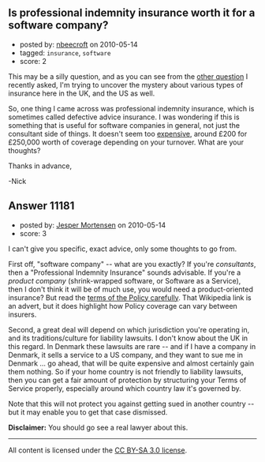 ## Is professional indemnity insurance worth it for a software company?

- posted by: [nbeecroft](https://stackexchange.com/users/-1/1453-nbeecroft) on 2010-05-14
- tagged: `insurance`, `software`
- score: 2

This may be a silly question, and as you can see from the [other question][1] I recently asked, I'm trying to uncover the mystery about various types of insurance here in the UK, and the US as well. 

So, one thing I came across was professional indemnity insurance, which is sometimes called defective advice insurance. I was wondering if this is something that is useful for software companies in general, not just the consultant side of things. It doesn't seem too [expensive][2], around £200 for £250,000 worth of coverage depending on your turnover. What are your thoughts? 

Thanks in advance,

-Nick 

 


  [1]: http://answers.onstartups.com/questions/11135/is-employers-liability-insurance-necessary-to-operate-in-the-uk
  [2]: http://www.professionalindemnityinsurance.co.uk/prices.html


## Answer 11181

- posted by: [Jesper Mortensen](https://stackexchange.com/users/-1/1261-jesper-mortensen) on 2010-05-14
- score: 3

<p>I can't give you specific, exact advice, only some thoughts to go from.</p>

<p>First off, "software company" -- what are you exactly? If you're <em>consultants</em>, then a "Professional Indemnity Insurance" sounds advisable. If you're a <em>product company</em> (shrink-wrapped software, or Software as a Service), then I don't think it will be of much use, you would need a product-oriented insurance? But read the <a href="http://en.wikipedia.org/wiki/Professional_indemnity_insurance" rel="nofollow">terms of the Policy carefully</a>. That Wikipedia link is an advert, but it does highlight how Policy coverage can vary between insurers.</p>

<p>Second, a great deal will depend on which jurisdiction you're operating in, and its traditions/culture for liability lawsuits. I don't know about the UK in this regard. In Denmark these lawsuits are rare -- and if I have a company in Denmark, it sells a service to a US company, and they want to sue me in Denmark ... go ahead, that will be quite expensive and almost certainly gain them nothing. So if your home country is not friendly to liability lawsuits, then you can get a fair amount of protection by structuring your Terms of Service properly, especially around which country law it's governed by.</p>

<p>Note that this will not protect you against getting sued in another country -- but it may enable you to get that case dismissed.</p>

<p><strong>Disclaimer:</strong> You should go see a real lawyer about this.</p>




---

All content is licensed under the [CC BY-SA 3.0 license](https://creativecommons.org/licenses/by-sa/3.0/).
